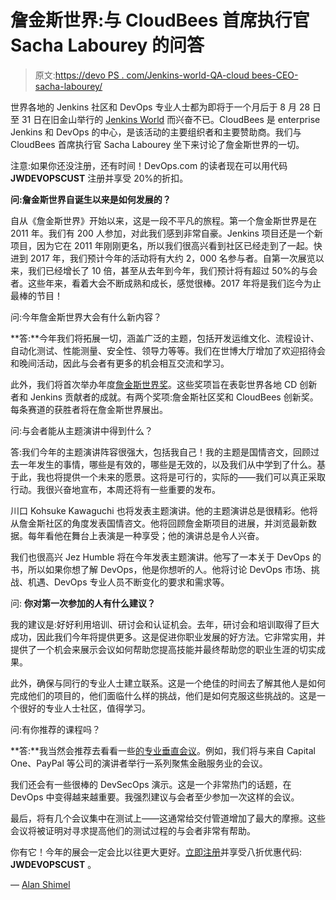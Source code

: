# 詹金斯世界:与 CloudBees 首席执行官 Sacha Labourey 的问答

> 原文:[https://devo PS . com/Jenkins-world-QA-cloud bees-CEO-sacha-labourey/](https://devops.com/jenkins-world-qa-cloudbees-ceo-sacha-labourey/)

世界各地的 Jenkins 社区和 DevOps 专业人士都为即将于一个月后于 8 月 28 日至 31 日在旧金山举行的 [Jenkins World](https://www.cloudbees.com/jenkinsworld/home) 而兴奋不已。CloudBees 是 enterprise Jenkins 和 DevOps 的中心，是该活动的主要组织者和主要赞助商。我们与 CloudBees 首席执行官 Sacha Labourey 坐下来讨论了詹金斯世界的一切。

注意:如果你还没注册，还有时间！DevOps.com 的读者现在可以用代码 **JWDEVOPSCUST** 注册并享受 20%的折扣。

**问:詹金斯世界自诞生以来是如何发展的？**

自从《詹金斯世界》开始以来，这是一段不平凡的旅程。第一个詹金斯世界是在 2011 年。我们有 200 人参加，对此我们感到非常自豪。Jenkins 项目还是一个新项目，因为它在 2011 年刚刚更名，所以我们很高兴看到社区已经走到了一起。快进到 2017 年，我们预计今年的活动将有大约 2，000 名参与者。自第一次展览以来，我们已经增长了 10 倍，甚至从去年到今年，我们预计将有超过 50%的与会者。这些年来，看着大会不断成熟和成长，感觉很棒。2017 年将是我们迄今为止最棒的节目！

问:今年詹金斯世界大会有什么新内容？

**答:**今年我们将拓展一切，涵盖广泛的主题，包括开发运维文化、流程设计、自动化测试、性能测量、安全性、领导力等等。我们在世博大厅增加了欢迎招待会和晚间活动，因此与会者有更多的机会相互交流和学习。

此外，我们将首次举办年度[詹金斯世界奖](https://www.cloudbees.com/jenkinsworld/awards)。这些奖项旨在表彰世界各地 CD 创新者和 Jenkins 贡献者的成就。有两个奖项:詹金斯社区奖和 CloudBees 创新奖。每条赛道的获胜者将在詹金斯世界展出。

问:与会者能从主题演讲中得到什么？

答:我们今年的主题演讲阵容很强大，包括我自己！我的主题是国情咨文，回顾过去一年发生的事情，哪些是有效的，哪些是无效的，以及我们从中学到了什么。基于此，我也将提供一个未来的愿景。这将是可行的，实际的——我们可以真正采取行动。我很兴奋地宣布，本周还将有一些重要的发布。

川口 Kohsuke Kawaguchi 也将发表主题演讲。他的主题演讲总是很精彩。他将从詹金斯社区的角度发表国情咨文。他将回顾詹金斯项目的进展，并浏览最新数据。每年看他在舞台上表演是一种享受；他的演讲总是令人兴奋。

我们也很高兴 Jez Humble 将在今年发表主题演讲。他写了一本关于 DevOps 的书，所以如果你想了解 DevOps，他是你想听的人。他将讨论 DevOps 市场、挑战、机遇、DevOps 专业人员不断变化的要求和需求等。

问: **你对第一次参加的人有什么建议？**

我的建议是:好好利用培训、研讨会和认证机会。去年，研讨会和培训取得了巨大成功，因此我们今年将提供更多。这是促进你职业发展的好方法。它非常实用，并提供了一个机会来展示会议如何帮助您提高技能并最终帮助您的职业生涯的切实成果。

此外，确保与同行的专业人士建立联系。这是一个绝佳的时间去了解其他人是如何完成他们的项目的，他们面临什么样的挑战，他们是如何克服这些挑战的。这是一个很好的专业人士社区，值得学习。

问:有你推荐的课程吗？

**答:**我当然会推荐去看看一些[的专业垂直会议](https://www.cloudbees.com/jenkinsworld/schedule)。例如，我们将与来自 Capital One、PayPal 等公司的演讲者举行一系列聚焦金融服务业的会议。

我们还会有一些很棒的 DevSecOps 演示。这是一个非常热门的话题，在 DevOps 中变得越来越重要。我强烈建议与会者至少参加一次这样的会议。

最后，将有几个会议集中在测试上——这通常给交付管道增加了最大的摩擦。这些会议将被证明对寻求提高他们的测试过程的与会者非常有帮助。

你有它！今年的展会一定会比以往更大更好。[立即注册](http://www.cvent.com/events/jenkins-world-2017/event-summary-1d623ea19a4a4af58e9a207ff0f020db.aspx)并享受八折优惠代码: **JWDEVOPSCUST** 。

— [Alan Shimel](https://devops.com/author/ashimmy/)